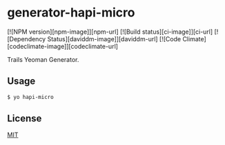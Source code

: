 # generator-hapi-micro

[![NPM version][npm-image]][npm-url]
[![Build status][ci-image]][ci-url]
[![Dependency Status][daviddm-image]][daviddm-url]
[![Code Climate][codeclimate-image]][codeclimate-url]

Trails Yeoman Generator.

## Usage
```sh
$ yo hapi-micro
```

## License
[MIT](https://github.com/konstantinzolotarev/generator-hapi-micro/blob/master/LICENSE)
